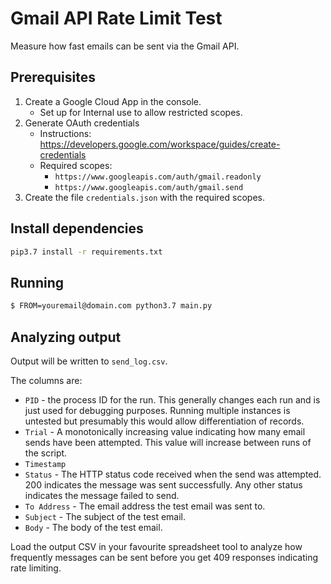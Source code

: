 # Gmail API Rate Limit Test

Measure how fast emails can be sent via the Gmail API.

## Prerequisites

1. Create a Google Cloud App in the console.
   - Set up for Internal use to allow restricted scopes.
2. Generate OAuth credentials
   - Instructions: https://developers.google.com/workspace/guides/create-credentials
   - Required scopes:
      - `https://www.googleapis.com/auth/gmail.readonly`
      - `https://www.googleapis.com/auth/gmail.send`
3. Create the file `credentials.json` with the required scopes.

## Install dependencies

```sh
pip3.7 install -r requirements.txt
```

## Running

```sh
$ FROM=youremail@domain.com python3.7 main.py
```

## Analyzing output

Output will be written to `send_log.csv`. 

The columns are:
* `PID` - the process ID for the run. This generally changes each run and is just used for debugging purposes. Running multiple instances is untested but presumably this would allow differentiation of records.
* `Trial` - A monotonically increasing value indicating how many email sends have been attempted. This value will increase between runs of the script.
* `Timestamp`
* `Status` - The HTTP status code received when the send was attempted. 200 indicates the message was sent successfully. Any other status indicates the message failed to send.
* `To Address` - The email address the test email was sent to.
* `Subject` - The subject of the test email.
* `Body` - The body of the test email.

Load the output CSV in your favourite spreadsheet tool to analyze how frequently messages can be sent before you get 409 responses indicating rate limiting.
